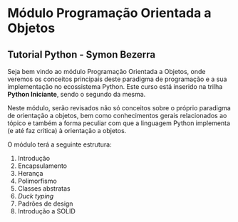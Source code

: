 # Módulo Programação Orientada a Objetos
## Tutorial Python - Symon Bezerra

Seja bem vindo ao módulo Programação Orientada a Objetos, onde veremos os conceitos principais deste paradigma de programação e a sua implementação no ecossistema Python. Este curso está inserido na trilha **Python Iniciante**, sendo o segundo da mesma.

Neste módulo, serão revisados não só conceitos sobre o próprio paradigma de orientação a objetos, bem como conhecimentos gerais relacionados ao tópico e também a forma peculiar com que a linguagem Python implementa (e até faz crítica) à orientação a objetos.

O módulo terá a seguinte estrutura:

1. Introdução
2. Encapsulamento
3. Herança
4. Polimorfismo
5. Classes abstratas
6. *Duck typing*
7. Padrões de design
8. Introdução a SOLID